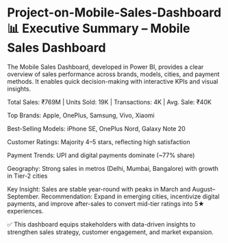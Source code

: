 # Project-on-Mobile-Sales-Dashboard📊 Executive Summary – Mobile Sales Dashboard

The Mobile Sales Dashboard, developed in Power BI, provides a clear overview of sales performance across brands, models, cities, and payment methods. It enables quick decision-making with interactive KPIs and visual insights.

Total Sales: ₹769M | Units Sold: 19K | Transactions: 4K | Avg. Sale: ₹40K

Top Brands: Apple, OnePlus, Samsung, Vivo, Xiaomi

Best-Selling Models: iPhone SE, OnePlus Nord, Galaxy Note 20

Customer Ratings: Majority 4–5 stars, reflecting high satisfaction

Payment Trends: UPI and digital payments dominate (~77% share)

Geography: Strong sales in metros (Delhi, Mumbai, Bangalore) with growth in Tier-2 cities

Key Insight: Sales are stable year-round with peaks in March and August–September.
Recommendation: Expand in emerging cities, incentivize digital payments, and improve after-sales to convert mid-tier ratings into 5★ experiences.

✅ This dashboard equips stakeholders with data-driven insights to strengthen sales strategy, customer engagement, and market expansion.
